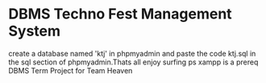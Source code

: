 # DBMS Techno Fest Management System
create a database named 'ktj' in phpmyadmin and paste the code ktj.sql in the sql section of phpmyadmin.Thats all enjoy surfing ps xampp is a prereq <br/>
DBMS Term Project for Team Heaven
